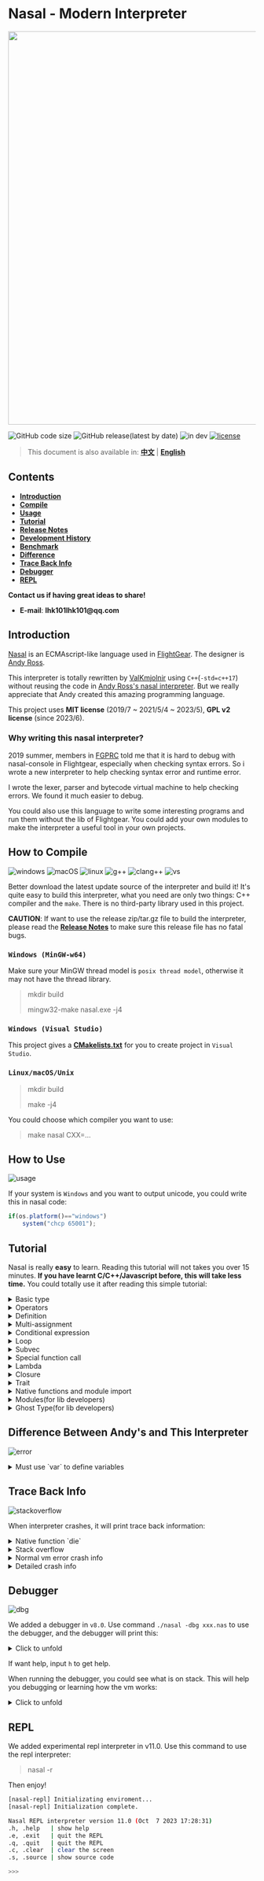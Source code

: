 # __Nasal - Modern Interpreter__

<img src="./doc/pic/header.png" style="width:800px"></img>

![GitHub code size](https://img.shields.io/github/languages/code-size/ValKmjolnir/Nasal-Interpreter?style=flat-square&logo=github)
![GitHub release(latest by date)](https://img.shields.io/github/v/release/ValKmjolnir/Nasal-Interpreter?style=flat-square&logo=github)
![in dev](https://img.shields.io/badge/dev-v11.2-blue?style=flat-square&logo=github)
[![license](https://img.shields.io/badge/license-GPLv2-green?style=flat-square&logo=github)](./LICENSE)

> This document is also available in: [__中文__](./doc/README_zh.md) | [__English__](./README.md)

## __Contents__

* [__Introduction__](#introduction)
* [__Compile__](#how-to-compile)
* [__Usage__](#how-to-use)
* [__Tutorial__](#tutorial)
* [__Release Notes__](./doc/dev.md#release-notes)
* [__Development History__](./doc/dev.md)
* [__Benchmark__](./doc/benchmark.md)
* [__Difference__](#difference-between-andys-and-this-interpreter)
* [__Trace Back Info__](#trace-back-info)
* [__Debugger__](#debugger)
* [__REPL__](#repl)

__Contact us if having great ideas to share!__

* __E-mail__: __lhk101lhk101@qq.com__

## __Introduction__

[Nasal](http://wiki.flightgear.org/Nasal_scripting_language)
is an ECMAscript-like language used in [FlightGear](https://www.flightgear.org/).
The designer is [Andy Ross](https://github.com/andyross).

This interpreter is totally rewritten by [ValKmjolnir](https://github.com/ValKmjolnir) using `C++`(`-std=c++17`)
without reusing the code in [Andy Ross's nasal interpreter](https://github.com/andyross/nasal).
But we really appreciate that Andy created this amazing programming language.

This project uses __MIT license__ (2019/7 ~ 2021/5/4 ~ 2023/5), __GPL v2 license__ (since 2023/6).

### __Why writing this nasal interpreter?__

2019 summer,
members in [FGPRC](https://www.fgprc.org/) told me that it is hard to debug with nasal-console in Flightgear,
especially when checking syntax errors.
So i wrote a new interpreter to help checking syntax error and  runtime error.

I wrote the lexer, parser and
bytecode virtual machine to help checking errors.
We found it much easier to debug.

You could also use this language to write some
interesting programs and run them without the lib of Flightgear.
You could add your own modules to make
the interpreter a useful tool in your own projects.

## __How to Compile__

![windows](https://img.shields.io/badge/Microsoft-Windows-green?style=flat-square&logo=windows)
![macOS](https://img.shields.io/badge/Apple%20Inc.-MacOS-green?style=flat-square&logo=apple)
![linux](https://img.shields.io/badge/GNU-Linux-green?style=flat-square&logo=GNU)
![g++](https://img.shields.io/badge/GNU-g++-A42E2B?style=flat-square&logo=GNU)
![clang++](https://img.shields.io/badge/LLVM-clang++-262D3A?style=flat-square&logo=LLVM)
![vs](https://img.shields.io/badge/Visual_Studio-MSVC-5C2D91?style=flat-square&logo=visualstudio)

Better download the latest update source of the interpreter and build it! It's quite easy to build this interpreter, what you need are only two things: C++ compiler and the `make`. There is no third-party library used in this project.

__CAUTION__: If want to use the release zip/tar.gz file to build the interpreter, please read the [__Release Notes__](./doc/dev.md#release-notes) to make sure this release file has no fatal bugs.

### __`Windows (MinGW-w64)`__

Make sure your MinGW thread model is `posix thread model`, otherwise it may not have the thread library.

> mkdir build
>
> mingw32-make nasal.exe -j4

### __`Windows (Visual Studio)`__

This project gives a [__CMakelists.txt__](./CMakeLists.txt) for you to create project in `Visual Studio`.

### __`Linux/macOS/Unix`__

> mkdir build
>
> make -j4

You could choose which compiler you want to use:

> make nasal CXX=...

## __How to Use__

![usage](./doc/gif/help.gif)

If your system is `Windows` and you want to output unicode, you could write this in nasal code:

```javascript
if(os.platform()=="windows")
    system("chcp 65001");
```

## __Tutorial__

Nasal is really __easy__ to learn.
Reading this tutorial will not takes you over 15 minutes.
__If you have learnt C/C++/Javascript before, this will take less time.__
You could totally use it after reading this simple tutorial:

<details><summary> Basic type </summary>

__`none`__ is error type used to interrupt the execution.
This type is not created by user program.

__`nil`__ is a null type. Just like `null`.

```javascript
var spc=nil;
```

__`num`__ has 3 formats: `dec`, `hex` and `oct`. Using IEEE754 `double` to store.

```javascript
# this language use '#' to write notes
var n=2.71828;    # dec
var n=2.147e16;   # dec
var n=1e-10;      # dec
var n=0xAA55;     # hex
var n=0o170001;   # oct

# caution: true and false also useful in nasal now
var n=true;       # in fact n is now 1.0
var n=false;      # in face n is now 0.0
```

__`str`__ has 3 formats. The third one is used to declare a character.

```javascript
var s='str';
var s="another string";
var s=`c`;
# some special characters is allowed in this language:
'\a'; '\b'; '\e'; '\f';
'\n'; '\r'; '\t'; '\v';
'\0'; '\\'; '\?'; '\'';
'\"';
```

__`vec`__ has unlimited length and can store all types of values.

```javascript
var vec=[];
var vec=[0,nil,{},[],func(){return 0}];
append(vec,0,1,2);
```

__`hash`__ is a hashmap (or like a `dict` in `python`) that stores values with strings/identifiers as the key.

```javascript
var hash={
    member1:nil,
    member2:"str",
    "member3":"member\'s name can also be a string constant",
    funct:func(){
        return me.member2~me.member3;
    }
};
```

__`func`__ is a function type (in fact it is `lambda`).

```javascript
var f=func(x,y,z){
    return nil;
}
# function could be declared without parameters and `(`, `)`
var f=func{
    return 114514;
}
var f=func(x,y,z,deft=1){
    return x+y+z+deft;
}
var f=func(args...){
    var sum=0;
    foreach(var i;args)
        sum+=i;
    return sum;
}
```

__`upval`__ is used to store upvalues, used in __`vm`__ to make sure closure runs correctly.

__`obj`__ is used to store other complex `C/C++` data types.
This type is created by native-function of nasal. If want to define a new data type, see how to add native-functions by editing code.

</details>

<details><summary> Operators </summary>

Nasal has basic math operators `+` `-` `*` `/` and a special operator `~` that joints strings.

```javascript
1+2-(1+3)*(2+4)/(16-9);
"str1"~"str2";
```

For conditional expressions, operators `==` `!=` `<` `>` `<=` `>=` are used to compare two values.
`and` `or` have the same function as C/C++ `&&` `||`.

```javascript
1+1 and (1<0 or 1>0);
1<=0 and 1>=0;
1==0 or 1!=0;
```

Unary operators `-` `!` have the same function as C/C++.

```javascript
-1;
!0;
```

Bitwise operators `~` `|` `&` `^` have the same function as C/C++.

```javascript
# these operators will:
# 1. convert f64 to i32 (static_cast<int32_t>)
# 2. do the bitwise function

~0x80000000; # not 2147483647
0x8|0x1;     # or
0x1&0x2;     # and
0x8^0x1;     # xor
```

Operators `=` `+=` `-=` `*=` `/=` `~=` `^=` `&=` `|=` are used in assignment expressions.

```javascript
a=b=c=d=1;
a+=1;
a-=1;
a*=1;
a/=1;
a~="string";

a^=0xff;
a&=0xca;
a|=0xba;
```

</details>

<details><summary> Definition </summary>

As follows.

```javascript
var a=1;             # define single variable
var (a,b,c)=[0,1,2]; # define multiple variables from a vector
var (a,b,c)=(0,1,2); # define multiple variables from a tuple
```

Nasal has many special global symbols:

```javascript
globals; # hashmap including all global symbols and their values
arg;     # in global scope, arg is the command line arguments
         # in local scope, arg is the dynamic arguments of this function call
```

For example:

```javascript
var a = 1;
println(globals); # will print {a:1}
```

```javascript
# nasal a b c
println(arg); # will print ["a", "b", "c"]

func() {
    println(arg);
}(1, 2, 3);   # will print [1, 2, 3]
```

</details>

<details><summary> Multi-assignment </summary>

The last one is often used to swap two variables.

```javascript
(a,b[0],c.d)=[0,1,2];
(a,b[1],c.e)=(0,1,2);
(a,b)=(b,a);
```

</details>

<details><summary> Conditional expression </summary>

In nasal there's a new key word `elsif`.
It has the same functions as `else if`.

```javascript
if(1){
    ;
}elsif(2){
    ;
}else if(3){
    ;
}else{
    ;
}
```

</details>

<details><summary> Loop </summary>

While loop and for loop is simalar to C/C++.

```javascript
while(condition)
    continue;
for(var i=0;i<10;i+=1)
    break;
```

Nasal has another two kinds of loops that iterates through a vector:

`forindex` will get the index of a vector. Index will be `0` to `size(elem)-1`.

```javascript
forindex(var i;elem)
    print(elem[i]);
```

`foreach` will get the element of a vector. Element will be `elem[0]` to `elem[size(elem)-1]`.

```javascript
foreach(var i;elem)
    print(i);
```

</details>

<details><summary> Subvec </summary>

Nasal provides this special syntax to help user generate a new vector by getting values by one index or getting values by indexes in a range from an old vector.
If there's only one index in the bracket, then we will get the value directly.
Use index to search one element in the string will get the __ascii number__ of this character.
If you want to get the character, use built-in function `chr()`.

```javascript
a[0];
a[-1,1,0:2,0:,:3,:,nil:8,3:nil,nil:nil];
"hello world"[0];
```

</details>

<details><summary> Special function call </summary>

This is not very efficient,
because hashmap use string as the key to compare.

But if it really useful, the efficientcy may not be so important...

```javascript
f(x:0,y:nil,z:[]);
```

</details>

<details><summary> Lambda </summary>

Also functions have this kind of use:

```javascript
func(x,y){
    return x+y
}(0,1);
func(x){
    return 1/(1+math.exp(-x));
}(0.5);
```

There's an interesting test file `y-combinator.nas`,
try it for fun:

```javascript
var fib=func(f){
    return f(f);
}(
    func(f){
        return func(x){
            if(x<2) return x;
            return f(f)(x-1)+f(f)(x-2);
        }
    }
);
```

</details>

<details><summary> Closure </summary>

Closure means you could get the variable that is not in the local scope of a function that you called.
Here is an example, result is `1`:

```javascript
var f=func(){
    var a=1;
    return func(){return a;};
}
print(f()());
```

Using closure makes it easier to OOP.

```javascript
var student=func(n,a){
    var (name,age)=(n,a);
    return {
        print_info:func() {println(name,' ',age);},
        set_age:   func(a){age=a;},
        get_age:   func() {return age;},
        set_name:  func(n){name=n;},
        get_name:  func() {return name;}
    };
}
```

</details>

<details><summary> Trait </summary>

Also there's another way to OOP, that is `trait`.

When a hash has a member named `parents` and the value type is vector,
then when you are trying to find a member that is not in this hash,
virtual machine will search the member in `parents`.
If there is a hash that has the member, you will get the member's value.

Using this mechanism, we could OOP like this, the result is `114514`:

```javascript
var trait={
    get:func{return me.val;},
    set:func(x){me.val=x;}
};

var class={
    new:func(){
        return {
            val:nil,
            parents:[trait]
        };
    }
};
var a=class.new();
a.set(114514);
println(a.get());
```

First virtual machine cannot find member `set` in hash `a`, but in `a.parents` there's a hash `trait` has the member `set`, so we get the `set`.
variable `me` points to hash `a`, so we change the `a.val`.
And `get` has the same process.

And we must remind you that if you do this:

```javascript
var trait={
    get:func{return me.val;},
    set:func(x){me.val=x;}
};

var class={
    new:func(){
        return {
            val:nil,
            parents:[trait]
        };
    }
};
var a=class.new();
var b=class.new();
a.set(114);
b.set(514);
println(a.get());
println(b.get());

var c=a.get;
var d=b.get;

println(c());
println(c());
println(d());
println(d());
```

You will get this result now:

```bash
114
514
514
514
514
514
```

Because `a.get` will set `me=a` in the `trait.get`. Then `b.get` do the `me=b`. So in fact c is `b.get` too after running `var d=b.get`.
If you want to use this trick to make the program running more efficiently, you must know this special mechanism.

</details>

<details><summary> Native functions and module import </summary>

This part shows how we add native functions in this interpreter.
If you are interested in this part, this may help you.
And...

__CAUTION:__ If you want to add your own functions __without__ changing the source code, see the __`module`__ after this part.

If you really want to change source code, check built-in functions in `lib.nas` and see the example below.

Definition:

```C++
// you could also use a macro to define one.
nas_native(builtin_print);
```

Then complete this function using C++:

```C++
var builtin_print(var* local,gc& ngc)
{
    // find value with index begin from 1
    // because local[0] is reserved for value 'me'
    var vec=local[1];
    // main process
    // also check number of arguments and type here
    // if get an error,use nas_err
    for(auto& i:vec.vec().elems)
        switch(i.type)
        {
            case vm_none: std::cout<<"undefined";   break;
            case vm_nil:  std::cout<<"nil";         break;
            case vm_num:  std::cout<<i.num();       break;
            case vm_str:  std::cout<<i.str();       break;
            case vm_vec:  std::cout<<i.vec();       break;
            case vm_hash: std::cout<<i.hash();      break;
            case vm_func: std::cout<<"func(..){..}";break;
            case vm_obj:  std::cout<<"<object>";    break;
        }
    std::cout<<std::flush;
    // generate return value,
    // use ngc::alloc(type) to make a new value
    // or use reserved reference nil/one/zero
    return nil;
}
```

When running a builtin function, alloc will run more than one time, this may cause mark-sweep in `gc::alloc`.
The value got before will be collected, but stil in use in this builtin function, this will cause a fatal error.

So use `gc::temp` in builtin functions to temprorarily store the gc-managed value that you want to return later. Like this:

```C++
var builtin_keys(var* local,gc& ngc)
{
    var hash=local[1];
    if(hash.type!=vm_hash)
        return nas_err("keys","\"hash\" must be hash");
    // use gc.temp to store the gc-managed-value, to avoid being sweeped
    var res=ngc.temp=ngc.alloc(vm_vec);
    auto& vec=res.vec().elems;
    for(auto& iter:hash.hash().elems)
        vec.push_back(ngc.newstr(iter.first));
    ngc.temp=nil;
    return res;
}
```

After that, register the built-in function's name(in nasal) and the function's pointer in this table:

```C++
struct func
{
    const char* name;
    var (*func)(var*,gc&);
} builtin[]=
{
    {"__print",builtin_print},
    {nullptr,  nullptr      }
};
```

At last,warp the `__print` in a nasal file:

```javascript
var print=func(elems...){
    return __print(elems);
};
```

In fact the arguments that `__print` uses are not necessary.
So writting it like this is also right:

```javascript
var print=func(elems...){
    return __print;
};
```

If you don't warp built-in function in a normal nasal function,
this native function may cause __segmentation fault__ when searching arguments.

Use `import("filename.nas")` to get the nasal file including your built-in functions, then you could use it.
Also there's another way of importing nasal files, the two way of importing have the same function:

```javascript
use dirname.dirname.filename;
import("./dirname/dirname/filename.nas");
```

</details>

<details><summary> Modules(for lib developers) </summary>

If there is only one way to add your own functions into nasal,
that is really inconvenient.

Luckily, we have developed some useful native-functions to help you add modules that created by you.

Functions used to load dynamic libraries are added to `std/dylib.nas`:

```javascript
var dlopen = func(libname) {
    ...
}

var dlclose = func(lib) {
    ...
}

var dlcall = func(ptr, args...) {
    ...
}

var limitcall = func(arg_size = 0) {
    ...
}
```

As you could see, these functions are used to load dynamic libraries into the nasal runtime and execute.
Let's see how they work.

First, write a cpp file that you want to generate the dynamic lib, take the `fib.cpp` as the example(example codes are in `./module`):

```C++
// add header file nasal.h to get api
#include "nasal.h"
double fibonaci(double x) {
    if (x<=2) {
        return x;
    }
    return fibonaci(x-1)+fibonaci(x-2);
}
// module functions' parameter list example
var fib(var* args, usize size, gc* ngc) {
    if (!size) {
        return nas_err("fib", "lack arguments");
    }
    // the arguments are generated into a vm_vec: args
    // get values from the vector that must be used here
    var num = args[0];
    // if you want your function safer, try this
    // nas_err will print the error info on screen
    // and return vm_null for runtime to interrupt
    if(num.type!=vm_num) {
        return nas_err("extern_fib", "\"num\" must be number");
    }
    // ok, you must know that vm_num now is not managed by gc
    // if want to return a gc object, use ngc->alloc(type)
    // usage of gc is the same as adding a native function
    return var::num(fibonaci(num.tonum()));
}

// then put function name and address into this table
// make sure the end of the table is {nullptr,nullptr}
module_func_info func_tbl[] = {
    {"fib", fib},
    {nullptr, nullptr}
};

// must write this function, this will help nasal to
// get the function pointer by name
// the reason why using this way to get function pointer
// is because `var` has constructors, which is not compatiable in C
// so "extern "C" var fib" may get compilation warnings
extern "C" module_func_info* get() {
    return func_tbl;
}
```

Next, compile this `fib.cpp` into dynamic lib.

Linux(`.so`):

`clang++ -c -O3 fib.cpp -fPIC -o fib.o`

`clang++ -shared -o libfib.so fib.o`

Mac(`.so` & `.dylib`): same as Linux.

Windows(`.dll`):

`g++ -c -O3 fib.cpp -fPIC -o fib.o`

`g++ -shared -o libfib.dll fib.o`

Then we write a test nasal file to run this fib function, using `os.platform()` we could write a cross-platform program:

```javascript
use std.dylib;
var dlhandle = dylib.dlopen("libfib."~(os.platform()=="windows"?"dll":"so"));
var fib = dlhandle.fib;
for(var i = 1; i<30; i+=1)
    println(dylib.dlcall(fib, i));
dylib.dlclose(dlhandle.lib);
```

`dylib.dlopen` is used to load dynamic library and get the function address.

`dylib.dlcall` is used to call the function, the first argument is the function address, make sure this argument is `vm_obj` and `type=obj_extern`.

`dylib.dlclose` is used to unload the library, at the moment that you call the function, all the function addresses that got from it are invalid.

`dylib.limitcall` is used to get `dlcall` function that has limited parameter size, this function will prove the performance of your code because it does not use `vm_vec` to store the arguments, instead it uses local scope to store them, so this could avoid frequently garbage collecting. And the code above could also be written like this:

```javascript
use std.dylib;
var dlhandle = dylib.dlopen("libfib."~(os.platform()=="windows"?"dll":"so"));
var fib = dlhandle.fib;
var invoke = dylib.limitcall(1); # this means the called function has only one parameter
for(var i = 1; i<30; i+=1)
    println(invoke(fib, i));
dylib.dlclose(dlhandle.lib);
```

If get this, Congratulations!

```bash
./nasal a.nas
1
2 
3 
5 
8 
13
21
34
55
89
144
233
377
610
987
1597
2584
4181
6765
10946
17711
28657
46368
75025
121393
196418
317811
514229
832040
```

</details>

<details><summary> Ghost Type(for lib developers) </summary>

It's quite easy to create a new ghost by yourself now.
Look at the example below:

```c++
const auto ghost_for_test = "ghost_for_test";

// declare destructor for ghost type
void ghost_for_test_destructor(void* ptr) {
    std::cout << "ghost_for_test::destructor (0x";
    std::cout << std::hex << reinterpret_cast<u64>(ptr) << std::dec << ") {\n";
    delete static_cast<u32*>(ptr);
    std::cout << "    delete 0x" << std::hex;
    std::cout << reinterpret_cast<u64>(ptr) << std::dec << ";\n";
    std::cout << "}\n";
}

var create_new_ghost(var* args, usize size, gc* ngc) {
    var res = ngc->alloc(vm_obj);
    // create ghost type
    res.obj().set(ghost_for_test, ghost_for_test_destructor, new u32);
    return res;
}

var print_new_ghost(var* args, usize size, gc* ngc) {
    var res = args[0];
    // check ghost type by the type name
    if (!res.objchk(ghost_for_test)) {
        std::cout << "print_new_ghost: not ghost for test type.\n";
        return nil;
    }
    std::cout << "print_new_ghost: " << res.obj() << " result = "
        << *((u32*)res.obj().ptr) << "\n";
    return nil;
}
```

We use this function to create a new ghost type:

`void nas_ghost::set(const std::string&, nasal::nas_ghost::destructor, void*);`

`const std::string&` is the name of the ghost type.

`nasal::nas_ghost::destructor` is the pointer of the destructor of the ghost type.

`void*` is the pointer of the ghost type instance.

And we use this function to check if value is the correct ghost type:

`bool var::objchk(const std::string&);`

The parameter is the name of the ghost type.

</details>

## __Difference Between Andy's and This Interpreter__

![error](./doc/gif/error.gif)

<details><summary>Must use `var` to define variables</summary> 

This interpreter uses more strict syntax to make sure it is easier for you to program and debug.
And flightgear's nasal interpreter also has the same rule.
So do not use variable without using `var` to declare it.

In Andy's interpreter:

```javascript
foreach(i;[0,1,2,3])
    print(i)
```

This program can run normally.
But take a look at the iterator `i`,
it is defined in foreach without using keyword `var`.
I think this design will make programmers feeling confused that they maybe hard to find the `i` is defined here.
Without `var`, they may think this `i` is defined anywhere else.

So in this interpreter i use a more strict syntax to force users to use `var` to define iterator of forindex and foreach.
If you forget to add the keyword `var`, you will get this:

```javascript
code: undefined symbol "i"
 --> test.nas:1:9
  | 
1 | foreach(i;[0,1,2,3])
  |         ^ undefined symbol "i"

code: undefined symbol "i"
 --> test.nas:2:11
  | 
2 |     print(i)
  |           ^ undefined symbol "i"
```

</details>

## __Trace Back Info__

![stackoverflow](./doc/gif/stackoverflow.gif)

When interpreter crashes,
it will print trace back information:

<details><summary>Native function `die`</summary>

Function `die` is used to throw error and crash immediately.

```javascript
func()
{
    println("hello");
    die("error occurred this line");
    return;
}();
```

```javascript
hello
[vm] error: error occurred this line
[vm] native function error.
trace back:
  0x000000ac      40 00 00 00 25      callb  0x25 <__die@0x41afc0> (lib.nas:131)
  0x000004f6      3e 00 00 00 01      callfv 0x1 (a.nas:4)
  0x000004fa      3e 00 00 00 00      callfv 0x0 (a.nas:6)
vm stack (0x7fffcd21bc68 <sp+80>, limit 10, total 12):
  0x0000005b    | null |
  ...
  0x00000057    | str  | <0x138ff60> error occurred t...
  ...
  0x00000052    | nil  |
```

</details>

<details><summary>Stack overflow</summary>

Here is an example of stack overflow:

```javascript
func(f){
    return f(f);
}(
    func(f){
        f(f);
    }
)();
```

```javascript
[vm] stack overflow
trace back:
  0x000004fb      3e 00 00 00 01      callfv 0x1 (a.nas:5)
  0x000004fb      1349 same call(s)
  0x000004f3      3e 00 00 00 01      callfv 0x1 (a.nas:2)
  0x000004ff      3e 00 00 00 01      callfv 0x1 (a.nas:3)
vm stack (0x7fffd3781d58 <sp+80>, limit 10, total 8108):
  0x00001ffb    | func | <0x15f8d90> entry:0x4f9
  0x00001ffa    | func | <0x15f8d90> entry:0x4f9
  0x00001ff9    | pc   | 0x4fb
  ...
  0x00001ff2    | addr | 0x7fffd37a16e8
```

</details>

<details><summary>Normal vm error crash info</summary>

Error will be thrown if there's a fatal error when executing:

```javascript
func(){
    return 0;
}()[1];
```

```javascript
[vm] callv: must call a vector/hash/string
trace back:
  0x000004f4      3b 00 00 00 00      callv  0x0 (a.nas:3)
vm stack (0x7fffff539c28 <sp+80>, limit 10, total 1):
  0x00000050    | num  | 0
```

</details>

<details><summary>Detailed crash info</summary>

Use command __`-d`__ or __`--detail`__ the trace back info will show more details:

```javascript
hello
[vm] error: error occurred this line
[vm] error: native function error
trace back (main)
  0x000000b0      40 00 00 00 2b      callb   0x2b <__die@0x41c380> (lib.nas:131)
  0x00000553      3e 00 00 00 01      callfv  0x1 (test.nas:4)
  0x00000557      3e 00 00 00 00      callfv  0x0 (test.nas:6)
vm stack (0x7fffe0ffed90 <sp+63>, limit 10, total 12)
  0x0000004a    | null |
  0x00000049    | pc   | 0x553
  0x00000048    | addr | 0x7fffe0ffeda0
  ...
  0x00000041    | nil  |
registers (main)
  [ pc     ]    | pc   | 0xb0
  [ global ]    | addr | 0x7fffe0ffe9a0
  [ localr ]    | addr | 0x7fffe0ffedf0
  [ memr   ]    | addr | 0x0
  [ canary ]    | addr | 0x7fffe1002990
  [ top    ]    | addr | 0x7fffe0ffee40
  [ funcr  ]    | func | <0x677cd0> entry:0xb0
  [ upvalr ]    | nil  |
global (0x7fffe0ffe9a0 <sp+0>)
  0x00000000    | func | <0x65fb00> entry:0x5
  0x00000001    | func | <0x65fb20> entry:0xd
  ...
  0x0000003d    | func | <0x66bf00> entry:0x51f
  0x0000003e    | hash | <0x65ffa0> {5 val}
local (0x7fffe0ffedf0 <sp+45>)
  0x00000000    | nil  |
  0x00000001    | str  | <0x6cb630> error occurred t...
```

</details>

## __Debugger__

![dbg](./doc/gif/dbg.gif)

We added a debugger in `v8.0`.
Use command `./nasal -dbg xxx.nas` to use the debugger,
and the debugger will print this:

<details><summary>Click to unfold</summary>

```javascript
source code:
--> var fib=func(x)
    {
        if(x<2) return x;
        return fib(x-1)+fib(x-2);
    }
    for(var i=0;i<31;i+=1)
        print(fib(i),'\n');

next bytecode:
--> 0x00000000      01 00 00 00 41      intg    0x41 (test/fib.nas:0)
    0x00000001      0b 00 00 00 05      newf    0x5 (lib.nas:6)
    0x00000002      02 00 00 00 02      intl    0x2 (lib.nas:6)
    0x00000003      0f 00 00 00 00      dyn     0x0 ("elems") (lib.nas:6)
    0x00000004      32 00 00 00 07      jmp     0x7 (lib.nas:6)
    0x00000005      40 00 00 00 00      callb   0x0 <__print@0x419c80> (lib.nas:7)
    0x00000006      4a 00 00 00 00      ret     0x0 (lib.nas:7)
    0x00000007      03 00 00 00 00      loadg   0x0 (lib.nas:6)
vm stack (0x7fffd0259138 <sp+65>, limit 10, total 0)
>>
```

</details>

If want help, input `h` to get help.

When running the debugger, you could see what is on stack.
This will help you debugging or learning how the vm works:

<details><summary>Click to unfold</summary>

```javascript
source code:
    var fib=func(x)
    {
-->     if(x<2) return x;
        return fib(x-1)+fib(x-2);
    }
    for(var i=0;i<31;i+=1)
        print(fib(i),'\n');

next bytecode:
    0x00000548      0c 00 00 00 aa      happ    0xaa ("running") (lib.nas:503)
    0x00000549      03 00 00 00 3e      loadg   0x3e (lib.nas:498)
    0x0000054a      0b 00 00 05 4e      newf    0x54e (test/fib.nas:1)
    0x0000054b      02 00 00 00 02      intl    0x2 (test/fib.nas:1)
    0x0000054c      0d 00 00 00 1b      para    0x1b ("x") (test/fib.nas:1)
    0x0000054d      32 00 00 05 5d      jmp     0x55d (test/fib.nas:1)
--> 0x0000054e      39 00 00 00 01      calll   0x1 (test/fib.nas:3)
    0x0000054f      2d 00 00 00 03      lessc   0x3 (2) (test/fib.nas:3)
vm stack (0x7fffd0259138 <sp+65>, limit 10, total 7)
  0x00000047    | pc   | 0x566
  0x00000046    | addr | 0x0
  0x00000045    | nil  |
  0x00000044    | num  | 0
  0x00000043    | nil  |
  0x00000042    | nil  |
  0x00000041    | func | <0x88d2f0> entry:0x5
>>
```

</details>

## REPL

We added experimental repl interpreter in v11.0.
Use this command to use the repl interpreter:

> nasal -r

Then enjoy!

```bash
[nasal-repl] Initializating enviroment...
[nasal-repl] Initialization complete.

Nasal REPL interpreter version 11.0 (Oct  7 2023 17:28:31)
.h, .help   | show help
.e, .exit   | quit the REPL
.q, .quit   | quit the REPL
.c, .clear  | clear the screen
.s, .source | show source code

>>>
```
